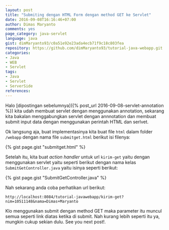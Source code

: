 ```yaml
---
layout: post
title: "Submiting dengan HTML Form dengan method GET ke Servlet"
date: 2016-09-08T16:16:46+07:00
author: Dimas Maryanto
comments: yes
page_category: java-servlet
language: java
gist: dimMaryanto93/c0a51e92e23ada4ecb71f9c18c803fea
repository: https://github.com/dimMaryanto93/tutorial-java-webapp.git
categories:
- Java
- WEB
- Servlet
tags:
- Java
- Servlet
- ServerSide
references:
---
```


Halo [dipostingan sebelumnya]({% post_url 2016-09-08-servlet-annotation %}) kita udah membuat servlet dengan menggunakan annotation, sekarang kita bakalan menggabungkan servlet dengan annnotation dan membuat submit input data dengan menggunakan perintah HTML dan serlvet.

<!--more-->

Ok langsung aja, buat implementasinya kita buat file `html` dalam folder `/webapp` dengan nama file `submitget.html` berikut isi filenya:

{% gist page.gist "submitget.html" %}

Setelah itu, kita buat _action handler_ untuk url `kirim-get` yaitu dengan menggunakan servlet yaitu seperti berikut dengan nama kelas `SubmitGetController.java` yaitu isinya seperti berikut:

{% gist page.gist "SubmitGetController.java" %}

Nah sekarang anda coba perhatikan url berikut:

`http://localhost:8084/tutorial-javawebapp/kirim-get?nim=10511148&nama=Dimas+Maryanto`

Klo menggunakan submit dengan method GET maka parameter itu muncul semua seperti link diatas ketika di submit. Nah kurang lebih seperti itu ya, mungkin cukup sekian dulu. See you next post!.
